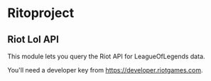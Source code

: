 # Ritoproject

## Riot Lol API
This module lets you query the Riot API for LeagueOfLegends data.

You'll need a developer key from https://developer.riotgames.com.